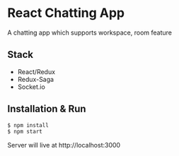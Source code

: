 # React Chatting App
A chatting app which supports workspace, room feature

## Stack
- React/Redux
- Redux-Saga
- Socket.io

## Installation & Run
```bash
$ npm install
$ npm start
```

Server will live at http://localhost:3000
